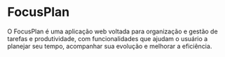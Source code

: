# FocusPlan

O FocusPlan é uma aplicação web voltada para organização e gestão de tarefas e produtividade, com funcionalidades que ajudam o usuário a planejar seu tempo, acompanhar sua evolução e melhorar a eficiência.
